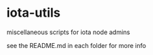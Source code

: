 # iota-utils  
miscellaneous scripts for iota node admins  

see the README.md in each folder for more info
